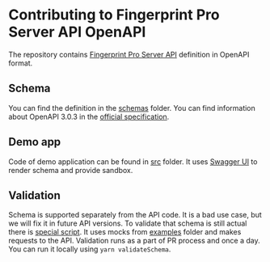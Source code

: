 # Contributing to Fingerprint Pro Server API OpenAPI

The repository contains [Fingerprint Pro Server API](https://dev.fingerprint.com/docs/server-api) definition in OpenAPI format.

## Schema

You can find the definition in the [schemas](/schemas) folder. You can find information about OpenAPI 3.0.3 in the [official specification](https://spec.openapis.org/oas/v3.0.3).

## Demo app

Code of demo application can be found in [src](src) folder. It uses [Swagger UI](https://github.com/swagger-api/swagger-ui) to render schema and provide sandbox.

## Validation

Schema is supported separately from the API code. It is a bad use case, but we will fix it in future API versions.
To validate that schema is still actual there is [special script](/bin/validateSchema.js). It uses mocks from [examples](/examples) folder and makes requests to the API.
Validation runs as a part of PR process and once a day. You can run it locally using `yarn validateSchema`.